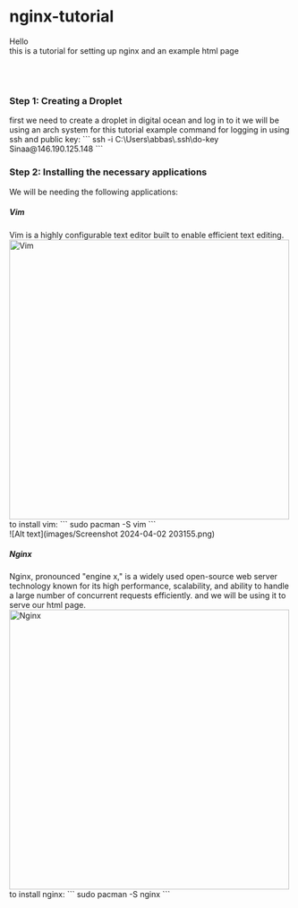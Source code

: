# nginx-tutorial

Hello
<br />
this is a tutorial for setting up nginx and an example html page

<br/>
<br/>
<h3>Step 1: Creating a Droplet</h3>
<p>
    first we need to create a droplet in digital ocean and log in to it
    we will be using an arch system for this tutorial
    example command for logging in using ssh and public key: 
    ```
    ssh -i C:\Users\abbas\.ssh\do-key Sinaa@146.190.125.148
    ```
</p>

<h3>Step 2: Installing the necessary applications</h3>
<p>
    We will be needing the following applications:
</p>
<h5>Vim</h5>
<p>
    Vim is a highly configurable text editor built to enable efficient text editing.
    <img src="https://www.fosslinux.com/wp-content/uploads/2023/01/install-vim-ubuntu.png" alt="Vim" width="500">
    <br />
    to install vim: 
    ```
    sudo pacman -S vim
    ```
    <br />
    ![Alt text](images/Screenshot 2024-04-02 203155.png)
</p>
<h5>Nginx</h5>
<p>
    Nginx, pronounced "engine x," is a widely used open-source web server technology known for its high performance, scalability, and ability to handle a large number of concurrent requests efficiently.
    and we will be using it to serve our html page.
    <img src="https://journaldev.nyc3.cdn.digitaloceanspaces.com/2019/03/nginx-reverse-proxy.png" alt="Nginx" width="500">
    <br />
    to install nginx: 
    ```
    sudo pacman -S nginx
    ```
</p>